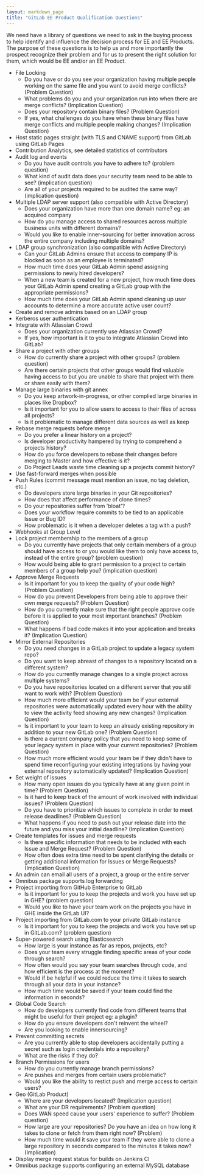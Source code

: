```yaml
---
layout: markdown_page
title: "GitLab EE Product Qualification Questions"
---
```



We need have a library of questions we need to ask in the buying process to help identify and influence the decision process for EE and EE Products. The purpose of these questions is to help us and more importantly the prospect recognize their problem and for us to present the right solution for them, which would be EE and/or an EE Product.

* File Locking
  - Do you have or do you see your organization having multiple people working on the same file and you want to avoid merge conflicts? (Problem Question)
  - What problems do you and your organization run into when there are merge conflicts? (Implication Question)
  - Does your repository contain binary files? (Problem Question)
  - If yes, what challenges do you have when these binary files have merge conflicts and multiple people making changes? (Implication Question)
* Host static pages straight (with TLS and CNAME support) from GitLab using GitLab Pages
* Contribution Analytics, see detailed statistics of contributors
* Audit log and events
  - Do you have audit controls you have to adhere to? (problem question)
  - What kind of audit data does your security team need to be able to see? (implication question)
  - Are all of your projects required to be audited the same way? (implication question)
* Multiple LDAP server support (also compatible with Active Directory)
  - Does your organization have more than one domain name? eg: an acquired company
  - How do you manage access to shared resources across multiple business units with different domains?
  - Would you like to enable inner-sourcing for better innovation across the entire company including multiple domains?
* LDAP group synchronization (also compatible with Active Directory)
  - Can your GitLab Admins ensure that access to company IP is blocked as soon as an employee is terminated?
  - How much time does your GitLab Admin spend assigning permissions to newly hired developers?
  - When a new team is created for a new project, how much time does your GitLab Admin spend creating a GitLab group with the appropriate permissions?
  - How much time does your GitLab Admin spend cleaning  up user accounts to determine a more accurate active user count?
* Create and remove admins based on an LDAP group
* Kerberos user authentication
* Integrate with Atlassian Crowd
  - Does your organization currently use Atlassian Crowd?
  - If yes, how important is it to you to integrate Atlassian Crowd into GitLab? 
* Share a project with other groups
  - How do currently share a project with other groups? (problem question)
  - Are there certain projects that other groups would find valuable having access to but you are unable to share that project with them or share easily with them?
* Manage large binaries with git annex
  - Do you keep artwork-in-progress, or other complied large binaries in places like Dropbox?
  - Is it important for you to allow users to access to their files of across all projects?
  - Is it problematic to manage different data sources as well as keep
* Rebase merge requests before merge
  - Do you prefer a linear history on a project?
  - Is developer productivity hampered by trying to comprehend a projects history?
  - How do you force developers to rebase their changes before merging to Master and how effective is it?
  - Do Project Leads waste time cleaning up a projects commit history?
* Use fast-forward merges when possible
* Push Rules (commit message must mention an issue, no tag deletion, etc.)
  - Do developers store large binaries  in your Git repositories?
  - How does that affect performance of clone times?
  - Do your repositories suffer from 'bloat'?
  - Does your workflow require commits to be tied to an applicable Issue or Bug ID?
  - How problematic is it when a developer deletes a tag with a push?
* Webhooks at Group Level
* Lock project membership to the members of a group
  - Do you currently have projects that only certain members of a group should have access to or you would like them to only have access to, instead of the entire group? (problem question)
  - How would being able to grant permission to a project to certain members of a group help you? (implication question)
* Approve Merge Requests
  - Is it important for you to keep the quality of your code high? (Problem Question)
  - How do you prevent Developers from being able to approve their own merge requests? (Problem Question)
  - How do you currently make sure that the right people approve code before it is applied to your most important branches? (Problem Question)
  - What happens if bad code makes it into your application and breaks it? (Implication Question)
* Mirror External Repositories
  - Do you need changes in a GitLab project to update a legacy system repo?
  - Do you want to keep abreast of changes to a repository located on a different system?
  - How do you currently manage changes to a single project across multiple systems?
  - Do you have repositories located on a different server that you still want to work with? (Problem Question)
  - How much more efficient would your team be if your external repositories were automatically updated every hour with the ability to view the activity feed showing any new changes? (Implication Question)
  - Is it important to your team to keep an already existing repository in addition to your new GitLab one? (Problem Question)
  - Is there a current company policy that you need to keep some of your legacy system in place with your current repositories? (Problem Question)
  - How much more efficient would your team be if they didn't have to spend time reconfiguring your existing integrations by having your external repository automatically updated? (Implication Question)
* Set weight of issues
  - How many open issues do you typically have at any given point in time? (Problem Question)
  - Is it hard to keep track of the amount of work involved with individual issues? (Problem Question)
  - Do you have to prioritize which issues to complete in order to meet release deadlines? (Problem Question)
  - What happens if you need to push out your release date into the future and you miss your initial deadline? (Implication Question)
* Create templates for issues and merge requests
  - Is there specific information that needs to be included with each Issue and Merge Request? (Problem Question)
  - How often does extra time need to be spent clarifying the details or getting additional information for Issues or Merge Requests? (Implication Question)
* An admin can email all users of a project, a group or the entire server
* Omnibus package supports log forwarding
* Project importing from GitHub Enterprise to GitLab
  - Is it important for you to keep the projects and work you have set up in GHE? (problem question)
  - Would you like to have your team work on the projects you have in GHE inside the GitLab UI?
* Project importing from GitLab.com to your private GitLab instance
  - Is it important for you to keep the projects and work you have set up in GitLab.com? (problem question)
* Super-powered search using Elasticsearch
  - How large is your instance as far as repos, projects, etc?
  - Does your team every struggle finding specific areas of your code through search?
  - How often would you say your team searches through code, and how efficient is the process at the moment?
  - Would if be helpful if we could reduce the time it takes to search through all your data in your instance?
  - How much time would be saved if your team could find the information in seconds?
* Global Code Search
  - How do developers currently find code from different teams that might be useful for their project eg: a plugin?
  - How do you ensure developers don't reinvent the wheel?
  - Are you looking to enable innersourcing?
* Prevent committing secrets
  - Are you currently able to stop developers accidentally putting a secret such as login credentials into a repository?
  - What are the risks if they do?
* Branch Permissions for users
  - How do you currently manage branch permissions?
  - Are pushes and merges from certain users problematic?
  - Would you like the ability to restict push and merge access to certain users?
* Geo (GitLab Product)
  - Where are your developers located? (Implication question)
  - What are your DR requirements? (Problem question)
  - Does WAN speed cause your users' experience to suffer? (Problem question)
  - How large are your repositories? Do you have an idea on how long it takes to clone or fetch from them right now? (Problem)
  - How much time would it save your team if they were able to clone a large repository in seconds compared to the minutes it takes now? (Implication)
* Display merge request status for builds on Jenkins CI
* Omnibus package supports configuring an external MySQL database